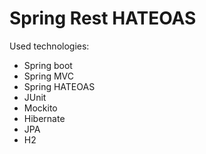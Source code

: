 # Spring Rest HATEOAS

Used technologies:
- Spring boot
- Spring MVC
- Spring HATEOAS
- JUnit
- Mockito
- Hibernate
- JPA
- H2



